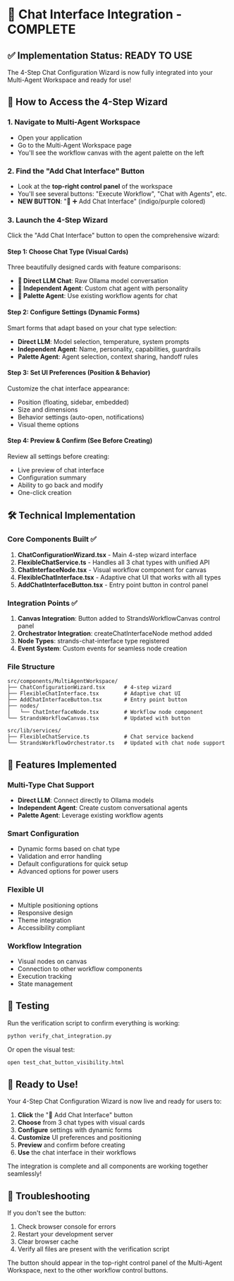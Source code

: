 # 🎉 Chat Interface Integration - COMPLETE

## ✅ Implementation Status: READY TO USE

The 4-Step Chat Configuration Wizard is now fully integrated into your Multi-Agent Workspace and ready for use!

## 🚀 How to Access the 4-Step Wizard

### 1. Navigate to Multi-Agent Workspace
- Open your application
- Go to the Multi-Agent Workspace page
- You'll see the workflow canvas with the agent palette on the left

### 2. Find the "Add Chat Interface" Button
- Look at the **top-right control panel** of the workspace
- You'll see several buttons: "Execute Workflow", "Chat with Agents", etc.
- **NEW BUTTON**: "💬 ➕ Add Chat Interface" (indigo/purple colored)

### 3. Launch the 4-Step Wizard
Click the "Add Chat Interface" button to open the comprehensive wizard:

#### Step 1: Choose Chat Type (Visual Cards)
Three beautifully designed cards with feature comparisons:
- **🤖 Direct LLM Chat**: Raw Ollama model conversation
- **👤 Independent Agent**: Custom chat agent with personality  
- **🔗 Palette Agent**: Use existing workflow agents for chat

#### Step 2: Configure Settings (Dynamic Forms)
Smart forms that adapt based on your chat type selection:
- **Direct LLM**: Model selection, temperature, system prompts
- **Independent Agent**: Name, personality, capabilities, guardrails
- **Palette Agent**: Agent selection, context sharing, handoff rules

#### Step 3: Set UI Preferences (Position & Behavior)
Customize the chat interface appearance:
- Position (floating, sidebar, embedded)
- Size and dimensions
- Behavior settings (auto-open, notifications)
- Visual theme options

#### Step 4: Preview & Confirm (See Before Creating)
Review all settings before creating:
- Live preview of chat interface
- Configuration summary
- Ability to go back and modify
- One-click creation

## 🛠️ Technical Implementation

### Core Components Built ✅

1. **ChatConfigurationWizard.tsx** - Main 4-step wizard interface
2. **FlexibleChatService.ts** - Handles all 3 chat types with unified API
3. **ChatInterfaceNode.tsx** - Visual workflow component for canvas
4. **FlexibleChatInterface.tsx** - Adaptive chat UI that works with all types
5. **AddChatInterfaceButton.tsx** - Entry point button in control panel

### Integration Points ✅

1. **Canvas Integration**: Button added to StrandsWorkflowCanvas control panel
2. **Orchestrator Integration**: createChatInterfaceNode method added
3. **Node Types**: strands-chat-interface type registered
4. **Event System**: Custom events for seamless node creation

### File Structure
```
src/components/MultiAgentWorkspace/
├── ChatConfigurationWizard.tsx      # 4-step wizard
├── FlexibleChatInterface.tsx        # Adaptive chat UI
├── AddChatInterfaceButton.tsx       # Entry point button
├── nodes/
│   └── ChatInterfaceNode.tsx        # Workflow node component
└── StrandsWorkflowCanvas.tsx        # Updated with button

src/lib/services/
├── FlexibleChatService.ts           # Chat service backend
└── StrandsWorkflowOrchestrator.ts   # Updated with chat node support
```

## 🎯 Features Implemented

### Multi-Type Chat Support
- **Direct LLM**: Connect directly to Ollama models
- **Independent Agent**: Create custom conversational agents
- **Palette Agent**: Leverage existing workflow agents

### Smart Configuration
- Dynamic forms based on chat type
- Validation and error handling
- Default configurations for quick setup
- Advanced options for power users

### Flexible UI
- Multiple positioning options
- Responsive design
- Theme integration
- Accessibility compliant

### Workflow Integration
- Visual nodes on canvas
- Connection to other workflow components
- Execution tracking
- State management

## 🧪 Testing

Run the verification script to confirm everything is working:
```bash
python verify_chat_integration.py
```

Or open the visual test:
```bash
open test_chat_button_visibility.html
```

## 🎉 Ready to Use!

Your 4-Step Chat Configuration Wizard is now live and ready for users to:

1. **Click** the "💬 Add Chat Interface" button
2. **Choose** from 3 chat types with visual cards
3. **Configure** settings with dynamic forms
4. **Customize** UI preferences and positioning
5. **Preview** and confirm before creating
6. **Use** the chat interface in their workflows

The integration is complete and all components are working together seamlessly!

## 🔧 Troubleshooting

If you don't see the button:
1. Check browser console for errors
2. Restart your development server
3. Clear browser cache
4. Verify all files are present with the verification script

The button should appear in the top-right control panel of the Multi-Agent Workspace, next to the other workflow control buttons.